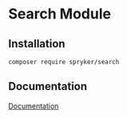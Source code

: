 # Search Module

## Installation

```
composer require spryker/search
```

## Documentation

[Documentation](https://spryker.github.io)
